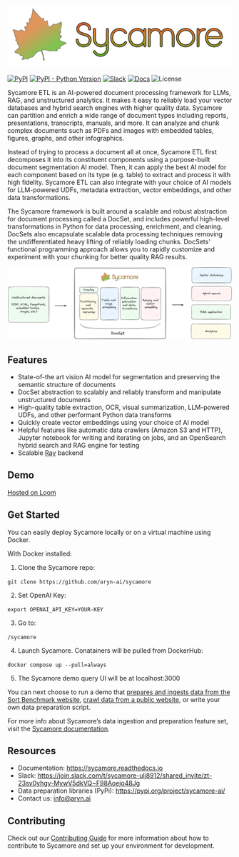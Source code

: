 ![SycamoreLogoFinal.svg](https://raw.githubusercontent.com/aryn-ai/sycamore/main/docs/source/images/sycamore_logo.svg)

[![PyPI](https://img.shields.io/pypi/v/sycamore-ai)](https://pypi.org/project/sycamore-ai/)
[![PyPI - Python Version](https://img.shields.io/pypi/pyversions/sycamore-ai)](https://pypi.org/project/sycamore-ai/)
[![Slack](https://img.shields.io/badge/slack-sycamore-brightgreen.svg?logo=slack)](https://join.slack.com/t/sycamore-ulj8912/shared_invite/zt-23sv0yhgy-MywV5dkVQ~F98Aoejo48Jg)
[![Docs](https://readthedocs.org/projects/sycamore/badge/?version=stable)](https://sycamore.readthedocs.io/en/stable/?badge=stable)
![License](https://img.shields.io/github/license/aryn-ai/sycamore)

Sycamore ETL is an AI-powered document processing framework for LLMs, RAG, and unstructured analytics. It makes it easy to reliably load your vector databases and hybrid search engines with higher quality data. Sycamore can partition and enrich a wide range of document types including reports, presentations, transcripts, manuals, and more. It can analyze and chunk complex documents such as PDFs and images with embedded tables, figures, graphs, and other infographics. 

Instead of trying to process a document all at once, Sycamore ETL first decomposes it into its constituent components using a purpose-built document segmentation AI model. Then, it can apply the best AI model for each component based on its type (e.g. table) to extract and process it with high fidelity. Sycamore ETL can also integrate with your choice of AI models for LLM-powered UDFs, metadata extraction, vector embeddings, and other data transformations.

The Sycamore framework is built around a scalable and robust abstraction for document processing called a DocSet, and includes powerful high-level transformations in Python for data processing, enrichment, and cleaning. DocSets also encapsulate scalable data processing techniques removing the undifferentiated heavy lifting of reliably loading chunks. DocSets' functional programming approach allows you to rapidly customize and experiment with your chunking for better quality RAG results.

![Untitled](docs/source/images/SycamoreDataflowDiagramv1.png)

## Features

- State-of-the art vision AI model for segmentation and preserving the semantic structure of documents
- DocSet abstraction to scalably and reliably transform and manipulate unstructured documents
- High-quality table extraction, OCR, visual summarization, LLM-powered UDFs, and other performant Python data transforms
- Quickly create vector embeddings using your choice of AI model
- Helpful features like automatic data crawlers (Amazon S3 and HTTP), Jupyter notebook for writing and iterating on jobs, and an OpenSearch hybrid search and RAG engine for testing
- Scalable [Ray](https://github.com/ray-project/ray) backend

## Demo

[Hosted on Loom](https://www.loom.com/share/53e68b0eb5ab49948111a3fcf6286b7f?sid=8627ff2a-db36-46ef-9762-a01b37e20ced)

## Get Started

You can easily deploy Sycamore locally or on a virtual machine using Docker.

With Docker installed:

1.	Clone the Sycamore repo:

```git clone https://github.com/aryn-ai/sycamore```

2.	Set OpenAI Key:

```export OPENAI_API_KEY=YOUR-KEY```

3.	Go to:

```/sycamore```

4.	Launch Sycamore. Conatainers will be pulled from DockerHub:

```docker compose up --pull=always```

5.	The Sycamore demo query UI will be at localhost:3000

You can next choose to run a demo that [prepares and ingests data from the Sort Benchmark website](docs/source/welcome_to_sycamore/get_started.md#demo-ingest-and-query-sort-benchmark-dataset), [crawl data from a public website](docs/source/welcome_to_sycamore/get_started.md#demo-ingest-and-query-data-from-an-arbitrary-website), or write your own data preparation script.

For more info about Sycamore’s data ingestion and preparation feature set, visit the [Sycamore documentation](docs/source/data_ingestion_and_preparation/data_preparation_concepts.md).


## Resources

- Documentation: https://sycamore.readthedocs.io
- Slack: https://join.slack.com/t/sycamore-ulj8912/shared_invite/zt-23sv0yhgy-MywV5dkVQ~F98Aoejo48Jg
- Data preparation libraries (PyPi): https://pypi.org/project/sycamore-ai/
- Contact us: info@aryn.ai

## Contributing

Check out our [Contributing Guide](https://github.com/aryn-ai/sycamore/blob/main/CONTRIBUTING.md) for more information about how to contribute to Sycamore and set up your environment for development.
